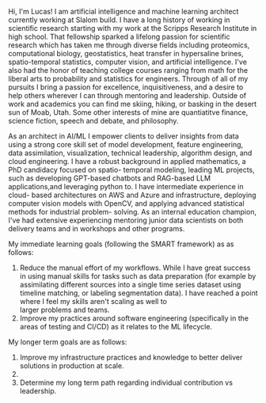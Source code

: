   Hi, I'm Lucas! I am artificial intelligence and machine learning architect currently working at Slalom build. I have a long history of working in scientific research starting
  with my work at the Scripps Research Institute in high school. That fellowship sparked a lifelong passion for scientific research which has taken me through diverse fields
  including proteomics, computational biology, geostatistics, heat transfer in hypersaline brines, spatio-temporal statistics, computer vision, and artificial intelligence. I've   also had the honor of teaching college courses ranging from math for the liberal arts to probability and statistics for engineers. Through of all of my pursuits I bring a        passion for excellence, inquisitiveness, and a desire to help others wherever I can through mentoring and leadership. Outside of work and academics you can find me skiing,       hiking, or basking in the desert sun of Moab, Utah. Some other interests of mine are quantiatitve finance, science fiction, speech and debate, and philosophy. 

  As an architect in AI/ML I empower clients to deliver insights from data using a strong core skill set of model development, feature engineering, data assimilation,              visualization, technical leadership, algorithm design, and cloud engineering. I have a robust background in applied mathematics, a PhD candidacy focused on spatio-               temporal modeling, leading ML projects, such as developing GPT-based chatbots and RAG-based LLM applications,and leveraging python to. I have intermediate experience in cloud-   based architectures on AWS and Azure and infrastructure, deploying computer vision models with OpenCV, and applying advanced statistical methods for industrial problem-          solving. As an internal education champion, I've had extensive experiencing mentoring junior data scientists on both delivery teams and in workshops and other programs.
  
  My immediate learning goals (following the SMART framework) as as follows: 
  1. Reduce the manual effort of my workflows. While I have great success in using manual skills for tasks such as data preparation (for example by assimilating different             sources into a single time series dataset using timeline matching, or labeling segmentation data). I have reached a point where I feel my skills aren't scaling as well to  
      larger problems and teams. 
  2. Improve my practices around software engineering (specifically in the areas of testing and CI/CD) as it relates to the ML lifecycle. 


  My longer term goals are as follows: 
  1. Improve my infrastructure practices and knowledge to better deliver solutions in production at scale. 
  2. 
  3. Determine my long term path regarding individual contribution vs leadership.
